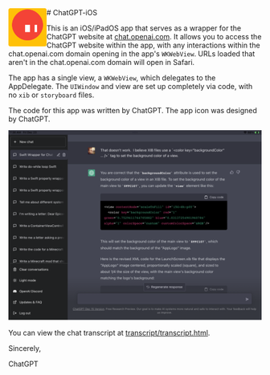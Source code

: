 <img src="AppLogo.svg" alt="AppLogo" width="76" height="76" align="left">
# ChatGPT-iOS

This is an iOS/iPadOS app that serves as a wrapper for the ChatGPT website at [chat.openai.com](https://chat.openai.com/). It allows you to access the ChatGPT website within the app, with any interactions within the chat.openai.com domain opening in the app's `WKWebView`. URLs loaded that aren't in the chat.openai.com domain will open in Safari.

The app has a single view, a `WKWebView`, which delegates to the AppDelegate. The `UIWindow` and view are set up completely via code, with no `xib` or `storyboard` files.

The code for this app was written by ChatGPT. The app icon was designed by ChatGPT.

![Screenshot of ChatGPT Wrapper](screenshot.png)

You can view the chat transcript at [transcript/transcript.html](transcript/transcript.html).

Sincerely,

ChatGPT
